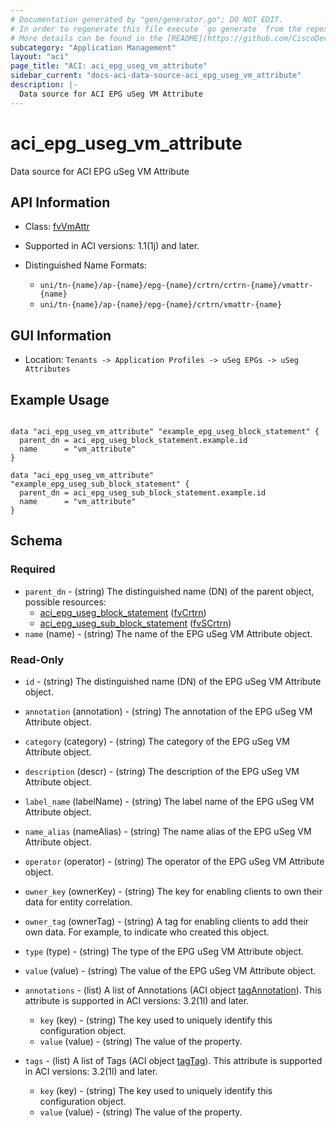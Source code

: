 ```yaml
---
# Documentation generated by "gen/generator.go"; DO NOT EDIT.
# In order to regenerate this file execute `go generate` from the repository root.
# More details can be found in the [README](https://github.com/CiscoDevNet/terraform-provider-aci/blob/master/README.md).
subcategory: "Application Management"
layout: "aci"
page_title: "ACI: aci_epg_useg_vm_attribute"
sidebar_current: "docs-aci-data-source-aci_epg_useg_vm_attribute"
description: |-
  Data source for ACI EPG uSeg VM Attribute
---
```


# aci_epg_useg_vm_attribute #

Data source for ACI EPG uSeg VM Attribute

## API Information ##

* Class: [fvVmAttr](https://pubhub.devnetcloud.com/media/model-doc-latest/docs/app/index.html#/objects/fvVmAttr/overview)

* Supported in ACI versions: 1.1(1j) and later.

* Distinguished Name Formats:
  - `uni/tn-{name}/ap-{name}/epg-{name}/crtrn/crtrn-{name}/vmattr-{name}`
  - `uni/tn-{name}/ap-{name}/epg-{name}/crtrn/vmattr-{name}`

## GUI Information ##

* Location: `Tenants -> Application Profiles -> uSeg EPGs -> uSeg Attributes`

## Example Usage ##

```hcl

data "aci_epg_useg_vm_attribute" "example_epg_useg_block_statement" {
  parent_dn = aci_epg_useg_block_statement.example.id
  name      = "vm_attribute"
}

data "aci_epg_useg_vm_attribute" "example_epg_useg_sub_block_statement" {
  parent_dn = aci_epg_useg_sub_block_statement.example.id
  name      = "vm_attribute"
}

```

## Schema ##

### Required ###

* `parent_dn` - (string) The distinguished name (DN) of the parent object, possible resources:
  - [aci_epg_useg_block_statement](https://registry.terraform.io/providers/CiscoDevNet/aci/latest/docs/resources/epg_useg_block_statement) ([fvCrtrn](https://pubhub.devnetcloud.com/media/model-doc-latest/docs/app/index.html#/objects/fvCrtrn/overview))
  - [aci_epg_useg_sub_block_statement](https://registry.terraform.io/providers/CiscoDevNet/aci/latest/docs/resources/epg_useg_sub_block_statement) ([fvSCrtrn](https://pubhub.devnetcloud.com/media/model-doc-latest/docs/app/index.html#/objects/fvSCrtrn/overview))
* `name` (name) - (string) The name of the EPG uSeg VM Attribute object.

### Read-Only ###

* `id` - (string) The distinguished name (DN) of the EPG uSeg VM Attribute object.
* `annotation` (annotation) - (string) The annotation of the EPG uSeg VM Attribute object.
* `category` (category) - (string) The category of the EPG uSeg VM Attribute object.
* `description` (descr) - (string) The description of the EPG uSeg VM Attribute object.
* `label_name` (labelName) - (string) The label name of the EPG uSeg VM Attribute object.
* `name_alias` (nameAlias) - (string) The name alias of the EPG uSeg VM Attribute object.
* `operator` (operator) - (string) The operator of the EPG uSeg VM Attribute object.
* `owner_key` (ownerKey) - (string) The key for enabling clients to own their data for entity correlation.
* `owner_tag` (ownerTag) - (string) A tag for enabling clients to add their own data. For example, to indicate who created this object.
* `type` (type) - (string) The type of the EPG uSeg VM Attribute object.
* `value` (value) - (string) The value of the EPG uSeg VM Attribute object.

* `annotations` - (list) A list of Annotations (ACI object [tagAnnotation](https://pubhub.devnetcloud.com/media/model-doc-latest/docs/app/index.html#/objects/tagAnnotation/overview)). This attribute is supported in ACI versions: 3.2(1l) and later.
  * `key` (key) - (string) The key used to uniquely identify this configuration object.
  * `value` (value) - (string) The value of the property.

* `tags` - (list) A list of Tags (ACI object [tagTag](https://pubhub.devnetcloud.com/media/model-doc-latest/docs/app/index.html#/objects/tagTag/overview)). This attribute is supported in ACI versions: 3.2(1l) and later.
  * `key` (key) - (string) The key used to uniquely identify this configuration object.
  * `value` (value) - (string) The value of the property.
